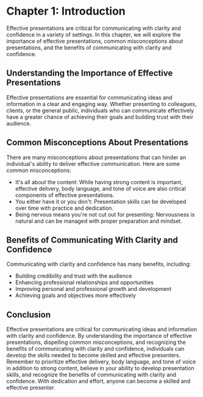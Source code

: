 Chapter 1: Introduction
=======================

Effective presentations are critical for communicating with clarity and confidence in a variety of settings. In this chapter, we will explore the importance of effective presentations, common misconceptions about presentations, and the benefits of communicating with clarity and confidence.

Understanding the Importance of Effective Presentations
-------------------------------------------------------

Effective presentations are essential for communicating ideas and information in a clear and engaging way. Whether presenting to colleagues, clients, or the general public, individuals who can communicate effectively have a greater chance of achieving their goals and building trust with their audience.

Common Misconceptions About Presentations
-----------------------------------------

There are many misconceptions about presentations that can hinder an individual's ability to deliver effective communication. Here are some common misconceptions:

* It's all about the content: While having strong content is important, effective delivery, body language, and tone of voice are also critical components of effective presentations.
* You either have it or you don't: Presentation skills can be developed over time with practice and dedication.
* Being nervous means you're not cut out for presenting: Nervousness is natural and can be managed with proper preparation and mindset.

Benefits of Communicating With Clarity and Confidence
-----------------------------------------------------

Communicating with clarity and confidence has many benefits, including:

* Building credibility and trust with the audience
* Enhancing professional relationships and opportunities
* Improving personal and professional growth and development
* Achieving goals and objectives more effectively

Conclusion
----------

Effective presentations are critical for communicating ideas and information with clarity and confidence. By understanding the importance of effective presentations, dispelling common misconceptions, and recognizing the benefits of communicating with clarity and confidence, individuals can develop the skills needed to become skilled and effective presenters. Remember to prioritize effective delivery, body language, and tone of voice in addition to strong content, believe in your ability to develop presentation skills, and recognize the benefits of communicating with clarity and confidence. With dedication and effort, anyone can become a skilled and effective presenter.

